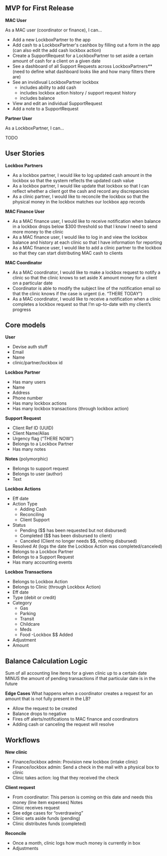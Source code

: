 ## MVP for First Release

**MAC User**

As a MAC user (coordinator or finance), I can...

- Add a new LockboxPartner to the app
- Add cash to a LockboxPartner's cashbox by filling out a form in the app (can also edit the add cash lockbox action)
- Create a SupportRequest for a LockboxPartner to set aside a certain amount of cash for a client on a given date
- See a dashboard of all Support Requests across LockboxPartners** (need to define what dashboard looks like and how many filters there are)
- See an invidivual LockboxPartner lockbox
  - includes ability to add cash
  - includes lockbox action history / support request history
  - includes balance
- View and edit an individual SupportRequest
- Add a note to a SupportRequest

**Partner User**

As a LockboxPartner, I can...

TODO

## User Stories

**Lockbox Partners**

- As a lockbox partner, I would like to log updated cash amount in the lockbox so that the system reflects the updated cash value
- As a lockbox partner, I would like update that lockbox so that I can reflect whether a client got the cash and record any discrepancies
- As a clinic partner, I would like to reconcile the lockbox so that the physical money in the lockbox matches our lockbox app records

**MAC Finance User**
- As a MAC finance user, I would like to receive notification when balance in a lockbox drops below $300 threshold so that I know I need to send more money to the clinic 
- As a MAC finance user, I would like to log in and view the lockbox balance and history at each clinic so that I have information for reporting
- As a MAC finance user, I would like to add a clinic partner to the lockbox so that they can start distributing MAC cash to clients

**MAC Coordinator**

- As a MAC coordinator, I would like to make a lockbox request to notify a clinic so that the clinic knows to set aside X amount money for a client on a particular date
- Coordinator is able to modify the subject line of the notification email so that the clinic knows if the case is urgent (i.e. “THERE TODAY”)
- As a MAC coordinator, I would like to receive a notification when a clinic completes a lockbox request so that I’m up-to-date with my client’s progress

## Core models

**User**

- Devise auth stuff
- Email
- Name
- clinic/partner/lockbox id

**Lockbox Partner**

- Has many users
- Name
- Address
- Phone number
- Has many lockbox actions
- Has many lockbox transactions (through lockbox action)

**Support Request**

- Client Ref ID (UUID)
- Client Name/Alias
- Urgency flag (“THERE NOW”)
- Belongs to a Lockbox Partner
- Has many notes

**Notes** (polymorphic)

- Belongs to support request
- Belongs to user (author)
- Text

**Lockbox Actions**

- Eff date
- Action Type
  - Adding Cash
  - Reconciling
  - Client Support
- Status
  - Pending ($$ has been requested but not disbursed)
  - Completed ($$ has been disbursed to client)
  - Canceled (Client no longer needs $$, nothing disbursed)
- Resolved At (logs the date the Lockbox Action was completed/canceled)
- Belongs to a Lockbox Partner
- Belongs to a Support Request
- Has many accounting events

**Lockbox Transactions**
- Belongs to Lockbox Action
- Belongs to Clinic (through Lockbox Action)
- Eff date
- Type (debit or credit)
- Category
  - Gas
  - Parking
  - Transit
  - Childcare
  - Meds
  - Food
-Lockbox $$ Added
- Adjustment
- Amount

## Balance Calculation Logic

Sum of all accounting line items for a given clinic up to a certain date MINUS the amount of pending transactions if that particular date is in the future

**Edge Cases**
What happens when a coordinator creates a request for an amount that is not fully present in the LB?

- Allow the request to be created
- Balance drops to negative
- Fires off alerts/notifications to MAC finance and coordinators
- Adding cash or canceling the request will resolve


## Workflows

**New clinic**

- Finance/lockbox admin: Provision new lockbox (intake clinic)
- Finance/lockbox admin: Send a check in the mail with a physical box to clinic
- Clinic takes action: log that they received the check

**Client request**

- From coordinator: This person is coming on this date and needs this money (line item expenses)
Notes
- Clinic receives request 
- See edge cases for “overdrawing”
- Clinic sets aside funds (pending) 
- Clinic distributes funds (completed)

**Reconcile**

- Once a month, clinic logs how much money is currently in box
- Adjustments
